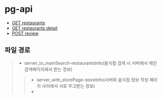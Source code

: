 # pg-api


- [GET restaurants](https://github.com/pgr-dev/review_app_api/blob/master/restaurants/GET-restaurants.md)
- [GET restaurants detail](https://github.com/pgr-dev/review_app_api/blob/master/restaurants/%7Bid%7D/GET-restaurants_detail.md)
- [POST review](https://github.com/pgr-dev/review_app_api/blob/master/restaurants/%7Bid%7D/review/POST-review.md)


## 파일 경로


>- server_to_mainSearch-restaurantsInfo(음식점 검색 시 서버에서 메인검색페이지에서 받는 정보)
>>- server_with_storePage-storeInfo(서버와 음식점 정보 작성 페이지 사이에서 서로 주고받는 정보)
>>- 
